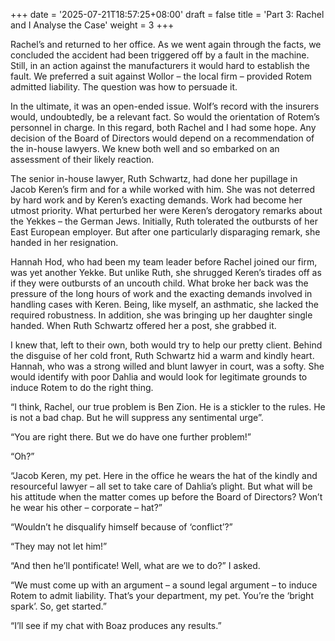 +++
date = '2025-07-21T18:57:25+08:00'
draft = false
title = 'Part 3: Rachel and I Analyse the Case'
weight = 3
+++

Rachel’s and returned to her office. As we went again through the facts, we concluded the accident had been triggered off by a fault in the machine. Still, in an action against the manufacturers it would hard to establish the fault. We preferred a suit against Wollor – the local firm – provided Rotem admitted liability. The question was how to persuade it.

In the ultimate, it was an open-ended issue. Wolf’s record with the insurers would, undoubtedly, be a relevant fact. So would the orientation of Rotem’s personnel in charge. In this regard, both Rachel and I had some hope. Any decision of the Board of Directors would depend on a recommendation of the in-house lawyers. We knew both well and so embarked on an assessment of their likely reaction.

The senior in-house lawyer, Ruth Schwartz, had done her pupillage in Jacob Keren’s firm and for a while worked with him. She was not deterred by hard work and by Keren’s exacting demands. Work had become her utmost priority. What perturbed her were Keren’s derogatory remarks about the Yekkes – the German Jews. Initially, Ruth tolerated the outbursts of her East European employer. But after one particularly disparaging remark, she handed in her resignation.  

Hannah Hod, who had been my team leader before Rachel joined our firm, was yet another Yekke. But unlike Ruth, she shrugged Keren’s tirades off as if they were outbursts of an uncouth child. What broke her back was the pressure of the long hours of work and the exacting demands involved in handling cases with Keren. Being, like myself, an asthmatic, she lacked the required robustness. In addition, she was bringing up her daughter single handed. When Ruth Schwartz offered her a post, she grabbed it.

I knew that, left to their own, both would try to help our pretty client. Behind the disguise of her cold front, Ruth Schwartz hid a warm and kindly heart. Hannah, who was a strong willed and blunt lawyer in court, was a softy. She would identify with poor Dahlia and would look for legitimate grounds to induce Rotem to do the right thing.



“I think, Rachel, our true problem is Ben Zion. He is a stickler to the rules. He is not a bad chap. But he will suppress any sentimental urge”.

“You are right there. But we do have one further problem!”

“Oh?”

“Jacob Keren, my pet. Here in the office he wears the hat of the kindly and resourceful lawyer – all set to take care of Dahlia’s plight. But what will be his attitude when the matter comes up before the Board of Directors? Won’t he wear his other – corporate – hat?”

“Wouldn’t he disqualify himself because of ‘conflict’?”

“They may not let him!”

“And then he’ll pontificate! Well, what are we to do?” I asked.

“We must come up with an argument – a sound legal argument – to induce Rotem to admit liability. That’s your department, my pet. You’re the ‘bright spark’. So, get started.”

“I’ll see if my chat with Boaz produces any results.”

